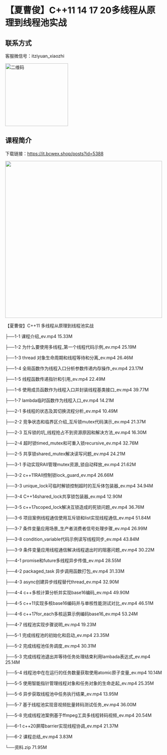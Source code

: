 # 【夏曹俊】C++11 14 17 20多线程从原理到线程池实战

## 联系方式

客服微信号：itziyuan_xiaozhi

<img src="https://ziyuanyun.oss-cn-guangzhou.aliyuncs.com/common/20240614073449/666b82192834a.jpg" width="200" height="200" alt="二维码">

## 课程简介

下载链接：https://it.bcwex.shop/posts?id=5388

<img src="https://ziyuanyun.oss-cn-guangzhou.aliyuncs.com/yun/20241201161723/674c1b9329806.jpg" width="500" alt="">

  【夏曹俊】C++11 多线程从原理到线程池实战



 ├──1-1 课程介绍_ev.mp4 15.33M

 ├──1-2 为什么要使用多线程_第一个线程代码示例_ev.mp4 25.19M

 ├──1-3 thread 对象生命周期和线程等待和分离_ev.mp4 26.46M

 ├──1-4 全局函数作为线程入口分析参数传递内存操作_ev.mp4 23.17M

 ├──1-5 线程函数传递指针和引用_ev.mp4 22.49M

 ├──1-6 使用成员函数作为线程入口并封装线程基类接口_ev.mp4 39.77M

 ├──1-7 lambda临时函数作为线程入口_ev.mp4 14.21M

 ├──2-1 多线程的状态及其切换流程分析_ev.mp4 10.49M

 ├──2-2 竞争状态和临界区介绍_互斥锁mutex代码演示_ev.mp4 21.37M

 ├──2-3 互斥锁的坑_线程抢占不到资源原因和解决方法_ev.mp4 16.30M

 ├──2-4 超时锁timed_mutex和可重入锁recursive_ev.mp4 32.76M

 ├──2-5 共享锁shared_mutex解决读写问题_ev.mp4 24.21M

 ├──3-1 手动实现RAII管理mutex资源_锁自动释放_ev.mp4 21.62M

 ├──3-2 c++11RAII控制锁lock_guard_ev.mp4 26.66M

 ├──3-3 unique_lock可临时解锁控制超时的互斥体包装器_ev.mp4 34.94M

 ├──3-4 C++14shared_lock共享锁包装器_ev.mp4 12.90M

 ├──3-5 c++17scoped_lock解决互锁造成的死锁问题_ev.mp4 36.76M

 ├──3-6 项目案例线程通信使用互斥锁和list实现线程通信_ev.mp4 51.84M

 ├──3-7 条件变量应用场景_生产者消费者信号处理步骤_ev.mp4 26.99M

 ├──3-8 condition_variable代码示例读写线程同步_ev.mp4 43.84M

 ├──3-9 条件变量应用线程通信解决线程退出时的阻塞问题_ev.mp4 30.22M

 ├──4-1 promise和future多线程异步传值_ev.mp4 28.55M

 ├──4-2 packaged_task 异步调用函数打包_ev.mp4 31.33M

 ├──4-3 async创建异步线程替代thread_ev.mp4 32.90M

 ├──4-4 c++多核计算分析并实现base16编码_ev.mp4 49.90M

 ├──4-5 c++11实现多核base16编码并与单核性能测试对比_ev.mp4 46.51M

 ├──4-6 c++17for_each多核运算示例编码base16_ev.mp4 53.24M

 ├──4-7 线程池实现步骤说明_ev.mp4 19.23M

 ├──5-1 完成线程池的初始化和启动_ev.mp4 23.35M

 ├──5-2 完成线程池任务调度_ev.mp4 30.31M

 ├──5-3 完成线程池退出并等待任务处理结束利用lambada表达式_ev.mp4 25.14M

 ├──5-4 线程池中在在运行的任务数量获取使用atomic原子变量_ev.mp4 10.14M

 ├──5-5 使用智能指针管理线程对象和任务对象的生命走起_ev.mp4 25.35M

 ├──5-6 异步获取线程池中任务执行结果_ev.mp4 13.95M

 ├──5-7 基于线程池实现音视频批量转码测试任务_ev.mp4 36.00M

 ├──5-8 完成线程池案例基于ffmpeg工具多线程转码视频_ev.mp4 20.54M

 ├──6-1 c++20屏障barrier实现线程协调_ev.mp4 21.37M

 ├──6-2 课程总结_ev.mp4 3.83M

 └──资料.zip 71.95M

  